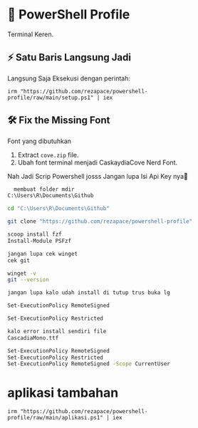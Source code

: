 # 🎨 PowerShell Profile 

Terminal Keren.

## ⚡ Satu Baris Langsung Jadi

Langsung Saja Eksekusi dengan perintah:

```
irm "https://github.com/rezapace/powershell-profile/raw/main/setup.ps1" | iex
```

## 🛠️ Fix the Missing Font

Font yang dibutuhkan

1. Extract `cove.zip` file.
2. Ubah font terminal menjadi CaskaydiaCove Nerd Font.

Nah Jadi Scrip Powershell josss Jangan lupa Isi Api Key nya🚀

```bash
  membuat folder mdir
C:\Users\R\Documents\Github

cd "C:\Users\R\Documents\Github"

git clone "https://github.com/rezapace/powershell-profile"

scoop install fzf
Install-Module PSFzf

jangan lupa cek winget
cek git 

winget -v
git --version

jangan lupa kalo udah install di tutup trus buka lg

Set-ExecutionPolicy RemoteSigned

Set-ExecutionPolicy Restricted

kalo error install sendiri file 
CascadiaMono.ttf

Set-ExecutionPolicy RemoteSigned
Set-ExecutionPolicy Restricted
Set-ExecutionPolicy RemoteSigned -Scope CurrentUser

```

# aplikasi tambahan 

```
irm "https://github.com/rezapace/powershell-profile/raw/main/aplikasi.ps1" | iex
```